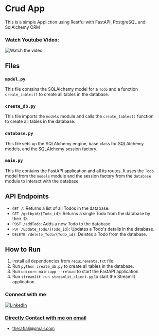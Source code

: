 # Crud App 

This is a simple Appliction using Restful with FastAPI, PostgreSQL and SqlAlchemy ORM

### Watch Youtube Video:

![Watch the video](https://youtu.be/ZTmTD4mR4fw)


## Files

### `model.py`

This file contains the SQLAlchemy model for a `Todo` and a function `create_tables()` to create all tables in the database.

### `create_db.py`

This file imports the `models` module and calls the `create_tables()` function to create all tables in the database.

### `database.py`

This file sets up the SQLAlchemy engine, base class for SQLAlchemy models, and the SQLAlchemy session factory.

### `main.py`

This file contains the FastAPI application and all its routes. It uses the `Todo` model from the `models` module and the session factory from the `database` module to interact with the database.

## API Endpoints

- `GET /`: Returns a list of all Todos in the database.
- `GET /getbyid/{Todo_id}`: Returns a single Todo from the database by their ID.
- `POST /addTodo`: Adds a new Todo to the database.
- `PUT /update_Todo/{Todo_id}`: Updates a Todo's details in the database.
- `DELETE /delete_Todo/{Todo_id}`: Deletes a Todo from the database.

## How to Run

1. Install all dependencies from `requirements.txt` file.
2. Run `python create_db.py` to create all tables in the database.
3. Run `unicorn main:app --reload` to start the FastAPI application.
4. Run `streamlit run streamlit_client.py` to start the Streamlit application.


### Connect with me
<a href="https://www.linkedin.com/in/therafiali/"><img  alt="LinkedIn" title="LinkedIn" src="https://img.shields.io/badge/LinkedIn-0b5fbb?style=for-the-badge&logo=linkedin&logoColor=white"/></a>
### [Directly Contact with me on email](mailto:therafiali@gmial.com)
- therafiali@gmail.com
